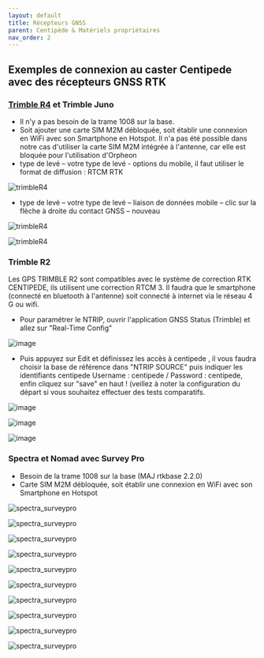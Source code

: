 ```yaml
---
layout: default
title: Récepteurs GNSS
parent: Centipède & Matériels propriétaires
nav_order: 2
---
```


## Exemples de connexion au caster Centipede avec des récepteurs GNSS RTK

### [Trimble R4](https://www.trimble.com/support_trl.aspx?Nav=Collection-65944&pt=Trimble%20R4) et Trimble Juno


* Il n'y a pas besoin de la trame 1008 sur la base.
* Soit ajouter une carte SIM M2M débloquée, soit établir une connexion en WiFi avec son Smartphone en Hotspot. Il n'a pas été possible dans notre cas d'utiliser la carte SIM M2M intégrée à l'antenne, car elle est bloquée pour l'utilisation d'Orpheon
* type de levé – votre type de levé - options du mobile, il faut utiliser le format de diffusion : RTCM RTK

![trimbleR4](https://jancelin.github.io/docs-centipedeRTK/assets/images/consoles_rtk/trimble1.jpg)


* type de levé – votre type de levé – liaison de données mobile – clic sur la flèche à droite du contact GNSS – nouveau

![trimbleR4](https://jancelin.github.io/docs-centipedeRTK/assets/images/consoles_rtk/trimble2.jpg)

![trimbleR4](https://jancelin.github.io/docs-centipedeRTK/assets/images/consoles_rtk/trimble3.jpg)


### Trimble R2

Les GPS TRIMBLE R2 sont compatibles avec le système de correction RTK CENTIPEDE, ils utilisent une correction RTCM 3.
Il faudra que le smartphone (connecté en bluetooth à l'antenne) soit connecté à internet via le réseau 4 G ou wifi.

* Pour paramétrer le NTRIP, ouvrir l'application GNSS Status (Trimble) et allez sur "Real-Time Config"

![image](https://user-images.githubusercontent.com/74925959/99996346-e2139300-2dbb-11eb-8d60-474ce95f1e92.png)

* Puis appuyez sur Edit et définissez les accès à centipede , il vous faudra choisir la base de référence dans "NTRIP SOURCE" puis indiquer les identifiants centipede Username : centipede / Password : centipede, enfin cliquez sur "save" en haut !  (veillez à noter la configuration du départ si vous souhaitez effectuer des tests comparatifs.

![image](https://user-images.githubusercontent.com/74925959/99996675-5bab8100-2dbc-11eb-820e-50a2f5b5a2e0.png)

![image](https://user-images.githubusercontent.com/74925959/99996725-6d8d2400-2dbc-11eb-9950-7427db923a40.png)

![image](https://user-images.githubusercontent.com/74925959/99996953-c2309f00-2dbc-11eb-825f-630cfec6a1c8.png)


### Spectra et Nomad avec Survey Pro

* Besoin de la trame 1008 sur la base (MAJ rtkbase 2.2.0)
* Carte SIM M2M débloquée, soit établir une connexion en WiFi avec son Smartphone en Hotspot

![spectra_surveypro](https://jancelin.github.io/docs-centipedeRTK/assets/images/consoles_rtk/spectra_surveypro1.jpg)

![spectra_surveypro](https://jancelin.github.io/docs-centipedeRTK/assets/images/consoles_rtk/spectra_surveypro2.jpg)

![spectra_surveypro](https://jancelin.github.io/docs-centipedeRTK/assets/images/consoles_rtk/spectra_surveypro3.jpg)

![spectra_surveypro](https://jancelin.github.io/docs-centipedeRTK/assets/images/consoles_rtk/spectra_surveypro4.jpg)

![spectra_surveypro](https://jancelin.github.io/docs-centipedeRTK/assets/images/consoles_rtk/spectra_surveypro5.jpg)

![spectra_surveypro](https://jancelin.github.io/docs-centipedeRTK/assets/images/consoles_rtk/spectra_surveypro6.jpg)

![spectra_surveypro](https://jancelin.github.io/docs-centipedeRTK/assets/images/consoles_rtk/spectra_surveypro7.jpg)

![spectra_surveypro](https://jancelin.github.io/docs-centipedeRTK/assets/images/consoles_rtk/spectra_surveypro8.jpg)

![spectra_surveypro](https://jancelin.github.io/docs-centipedeRTK/assets/images/consoles_rtk/spectra_surveypro9.jpg)

![spectra_surveypro](https://jancelin.github.io/docs-centipedeRTK/assets/images/consoles_rtk/spectra_surveypro10.jpg)



